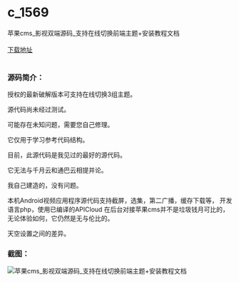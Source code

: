 # c_1569
苹果cms_影视双端源码_支持在线切换前端主题+安装教程文档
<br/></br>
[下载地址](https://www.uuid2.com/1569.html "下载地址")
<br/></br>
<h3>源码简介：</h3>
<p>授权的最新破解版本可支持在线切换3组主题。<p>
<p>源代码尚未经过测试。<p>
<p>可能存在未知问题，需要您自己修理。<p>
<p>它仅用于学习参考代码结构。<p>
<p>目前，此源代码是我见过的最好的源代码。<p>
<p>它无法与千月云和通巴云相提并论。<p>
<p>我自己建造的，没有问题。<p>
<p>本机Android视频应用程序源代码支持截屏，选集，第二广播，缓存下载等， 开发语言php，使用已编译的APICloud 在后台对接苹果cms并不是垃圾钱月可比的，无论体验如何，它仍然是无与伦比的。<p>
<p>天空设置之间的差异。<p>
<h3>截图：</h3>
<img src="https://www.uuid2.com/wp-content/uploads/img/uimage/27491631585558.gif" alt="苹果cms_影视双端源码_支持在线切换前端主题+安装教程文档">
